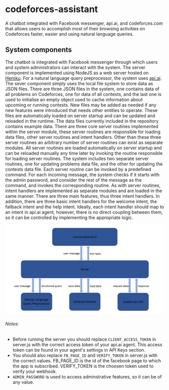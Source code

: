 # codeforces-assistant
A chatbot integrated with Facebook messenger, api.ai, and codeforces.com that allows users to accomplish most of their browsing activities on Codeforces faster, easier and using natural language queries.

## System components
The chatbot is integrated with Facebook messenger through which users and system administrators can interact with the system. The server component is implemented using NodeJS as a web server hosted on [Heroku](https://www.heroku.com/).
For a natural language query preprocessor, the system uses [api.ai](https://api.ai/).
The sever component simply uses the local file system to store data as JSON files. There are three JSON files in the system, one contains data of all problems on Codeforces, one for data of all contests, and the last one is used to initialise an empty object used to cache information about upcoming or running contests. New files may be added as needed if any new features were introduced that needs other entities to operate. These files are automatically loaded on server startup and can be updated and reloaded in the runtime. The data files currently included in the repository contains example data.
There are three core server routines implemented within the server module, these server routines are responsible for loading data files, other server routines and intent handlers. Other than these three server routines an arbitrary number of server routines can exist as separate modules. All server routines are loaded automatically on server startup and can be reloaded manually any time later by invoking the routine responsible for loading server routines. The system includes two separate server routines, one for updating problems data file, and the other for updating the contests data file. Each server routine can be invoked by a predefined command. For each incoming message, the system checks if it starts with the admin password, and consider the rest of the message as the command, and invokes the corresponding routine.
As with server routines, intent handlers are implemented as separate modules and are loaded in the same manner. There are three main features, thus three intent handlers. In addition, there are three basic intent handlers for the welcome intent, the fallback intent and the help intent. Ideally, each intent handler should map to an intent in api.ai agent, however, there is no direct coupling between them, so it can be controlled by implementing the appropriate logic.

![system diagram](/images/img01.JPG)

###### Notes:
- Before running the server you should replace `CLIENT_ACCESS_TOKEN` in server.js with the correct access token of your api.ai agent. This access token can be found in your agent's settings in API Keys section.
- You should also replace `FB_PAGE_ID` and `VERIFY_TOKEN` in server.js with the correct values. FB_PAGE_ID is the id of the facebook page to which the app is subscribed. VERIFY_TOKEN is the choosen token used to verify your webhook.
- `ADMIN_PASSWORD` is used to access adminstrative features, so it can be of any value.
